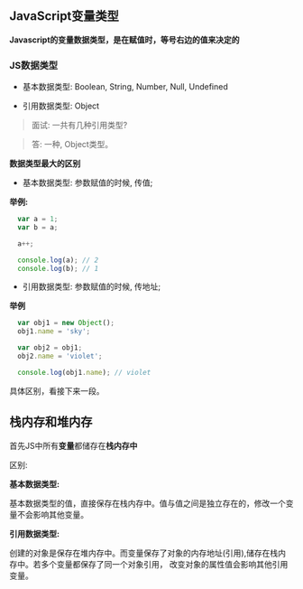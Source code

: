 ## JavaScript变量类型

**Javascript的变量数据类型，是在赋值时，等号右边的值来决定的**

### JS数据类型

  - 基本数据类型: Boolean, String, Number, Null, Undefined

  - 引用数据类型: Object

  > 面试: 一共有几种引用类型?

  > 答: 一种, Object类型。

  **数据类型最大的区别**

  - 基本数据类型: 参数赋值的时候, 传值;
  
  **举例:**

  ```javascript
    var a = 1;
    var b = a;

    a++; 

    console.log(a); // 2
    console.log(b); // 1
  ```

  - 引用数据类型: 参数赋值的时候, 传地址;

  **举例**

  ```javascript
    var obj1 = new Object();
    obj1.name = 'sky';

    var obj2 = obj1;
    obj2.name = 'violet';

    console.log(obj1.name); // violet

  ```

  具体区别，看接下来一段。

## 栈内存和堆内存

首先JS中所有**变量**都储存在**栈内存中**

区别:

**基本数据类型:**

基本数据类型的值，直接保存在栈内存中。值与值之间是独立存在的，修改一个变量不会影响其他变量。

**引用数据类型:**

创建的对象是保存在堆内存中。而变量保存了对象的内存地址(引用),储存在栈内存中。若多个变量都保存了同一个对象引用，
改变对象的属性值会影响其他引用变量。